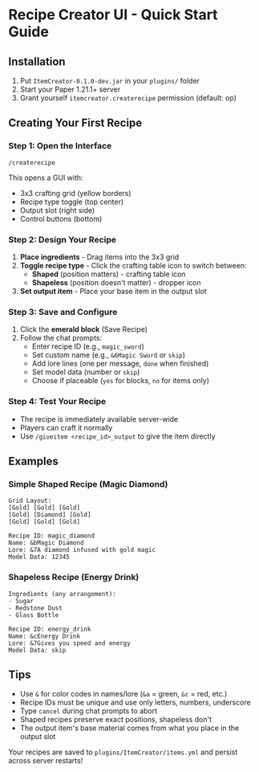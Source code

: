 # Recipe Creator UI - Quick Start Guide

## Installation
1. Put `ItemCreator-0.1.0-dev.jar` in your `plugins/` folder
2. Start your Paper 1.21.1+ server
3. Grant yourself `itemcreator.createrecipe` permission (default: op)

## Creating Your First Recipe

### Step 1: Open the Interface
```
/createrecipe
```
This opens a GUI with:
- 3x3 crafting grid (yellow borders)
- Recipe type toggle (top center)
- Output slot (right side)
- Control buttons (bottom)

### Step 2: Design Your Recipe
1. **Place ingredients** - Drag items into the 3x3 grid
2. **Toggle recipe type** - Click the crafting table icon to switch between:
   - **Shaped** (position matters) - crafting table icon
   - **Shapeless** (position doesn't matter) - dropper icon
3. **Set output item** - Place your base item in the output slot

### Step 3: Save and Configure
1. Click the **emerald block** (Save Recipe)
2. Follow the chat prompts:
   - Enter recipe ID (e.g., `magic_sword`)
   - Set custom name (e.g., `&6Magic Sword` or `skip`)
   - Add lore lines (one per message, `done` when finished)
   - Set model data (number or `skip`)
   - Choose if placeable (`yes` for blocks, `no` for items only)

### Step 4: Test Your Recipe
- The recipe is immediately available server-wide
- Players can craft it normally
- Use `/giveitem <recipe_id>_output` to give the item directly

## Examples

### Simple Shaped Recipe (Magic Diamond)
```
Grid Layout:
[Gold] [Gold] [Gold]
[Gold] [Diamond] [Gold]  
[Gold] [Gold] [Gold]

Recipe ID: magic_diamond
Name: &bMagic Diamond
Lore: &7A diamond infused with gold magic
Model Data: 12345
```

### Shapeless Recipe (Energy Drink)
```
Ingredients (any arrangement):
- Sugar
- Redstone Dust  
- Glass Bottle

Recipe ID: energy_drink
Name: &cEnergy Drink
Lore: &7Gives you speed and energy
Model Data: skip
```

## Tips
- Use `&` for color codes in names/lore (`&a` = green, `&c` = red, etc.)
- Recipe IDs must be unique and use only letters, numbers, underscore
- Type `cancel` during chat prompts to abort
- Shaped recipes preserve exact positions, shapeless don't
- The output item's base material comes from what you place in the output slot

Your recipes are saved to `plugins/ItemCreator/items.yml` and persist across server restarts!
